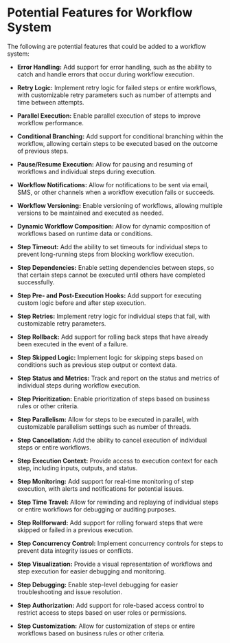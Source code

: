 # Potential Features for Workflow System

The following are potential features that could be added to a workflow system:

- **Error Handling:** Add support for error handling, such as the ability to catch and handle errors that occur during workflow execution.

- **Retry Logic:** Implement retry logic for failed steps or entire workflows, with customizable retry parameters such as number of attempts and time between attempts.

- **Parallel Execution:** Enable parallel execution of steps to improve workflow performance.

- **Conditional Branching:** Add support for conditional branching within the workflow, allowing certain steps to be executed based on the outcome of previous steps.

- **Pause/Resume Execution:** Allow for pausing and resuming of workflows and individual steps during execution.

- **Workflow Notifications:** Allow for notifications to be sent via email, SMS, or other channels when a workflow execution fails or succeeds.

- **Workflow Versioning:** Enable versioning of workflows, allowing multiple versions to be maintained and executed as needed.

- **Dynamic Workflow Composition:** Allow for dynamic composition of workflows based on runtime data or conditions.

- **Step Timeout:** Add the ability to set timeouts for individual steps to prevent long-running steps from blocking workflow execution.

- **Step Dependencies:** Enable setting dependencies between steps, so that certain steps cannot be executed until others have completed successfully.

- **Step Pre- and Post-Execution Hooks:** Add support for executing custom logic before and after step execution.

- **Step Retries:** Implement retry logic for individual steps that fail, with customizable retry parameters.

- **Step Rollback:** Add support for rolling back steps that have already been executed in the event of a failure.

- **Step Skipped Logic:** Implement logic for skipping steps based on conditions such as previous step output or context data.

- **Step Status and Metrics:** Track and report on the status and metrics of individual steps during workflow execution.

- **Step Prioritization:** Enable prioritization of steps based on business rules or other criteria.

- **Step Parallelism:** Allow for steps to be executed in parallel, with customizable parallelism settings such as number of threads.

- **Step Cancellation:** Add the ability to cancel execution of individual steps or entire workflows.

- **Step Execution Context:** Provide access to execution context for each step, including inputs, outputs, and status.

- **Step Monitoring:** Add support for real-time monitoring of step execution, with alerts and notifications for potential issues.

- **Step Time Travel:** Allow for rewinding and replaying of individual steps or entire workflows for debugging or auditing purposes.

- **Step Rollforward:** Add support for rolling forward steps that were skipped or failed in a previous execution.

- **Step Concurrency Control:** Implement concurrency controls for steps to prevent data integrity issues or conflicts.

- **Step Visualization:** Provide a visual representation of workflows and step execution for easier debugging and monitoring.

- **Step Debugging:** Enable step-level debugging for easier troubleshooting and issue resolution.

- **Step Authorization:** Add support for role-based access control to restrict access to steps based on user roles or permissions.

- **Step Customization:** Allow for customization of steps or entire workflows based on business rules or other criteria.
